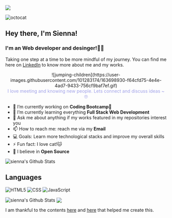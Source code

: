 ![](https://komarev.com/ghpvc/?username=siennameow&color=yellow&style=flat-square) 

![octocat](https://user-images.githubusercontent.com/101283174/163698838-b1424486-f0df-4e3c-a7de-da390db946c7.gif)

## Hey there, I'm Sienna!
### I'm an Web developer and desinger!🌷🌟

Taking one step at a time to be more mindful of my journey. You can find me here on [LinkedIn][2] to know more about me and my works.

<p align="center">
 ![jumping-children](https://user-images.githubusercontent.com/101283174/163698930-f64cfd75-4e4e-4ad7-9433-756cf9baf7ef.gif)

</br>
  <span style="color:#a0a1e8">I love meeting and knowing new people. Lets connect and discuss ideas ~ 🤓</span></img>
</p>
               
[2]: https://www.linkedin.com/in/hexuanli/

- 🔭 I’m currently working on **Coding Bootcamp🤗**
- 🌱 I’m currently learning everything **Full Stack Web Development**
- 💬 Ask me about anything if my works featured in my repositories interest you
- 📫 How to reach me: reach me via my **Email**
- 💻 Goals: Learn more technological stacks and improve my overall skills
- ⚡ Fun fact: I love cat!🐱
- 🧡 I believe in **Open Source**
  
<img align="center" alt="sienna's Github Stats" src="https://github-profile-summary-cards.vercel.app/api/cards/profile-details?username=siennameow&theme=github"/>

   
## Languages

![HTML5](https://img.shields.io/badge/-HTML5-000000?style=flat&logo=HTML5)
![CSS](https://img.shields.io/badge/-CSS-000000?style=flat&logo=CSS)
![JavaScript](https://img.shields.io/badge/-JavaScript-000000?style=flat&logo=javascript)


<img align="center" alt="sienna's Github Stats" src="https://github-readme-stats.vercel.app/api?username=siennameow&show_icons=true&hide_border=true"/>

<img align="center" src="https://github-readme-stats.vercel.app/api/top-langs/?username=siennameow&langs_count=8&layout=compact" />
</br>

I am thankful to the contents [here](https://www.youtube.com/watch?v=ECuqb5Tv9qI) and [here](https://github.com/anuraghazra/github-readme-stats) that helped me create this.      
     
 



<!---
siennameow/siennameow is a ✨ special ✨ repository because its `README.md` (this file) appears on your GitHub profile.
You can click the Preview link to take a look at your changes.
--->
